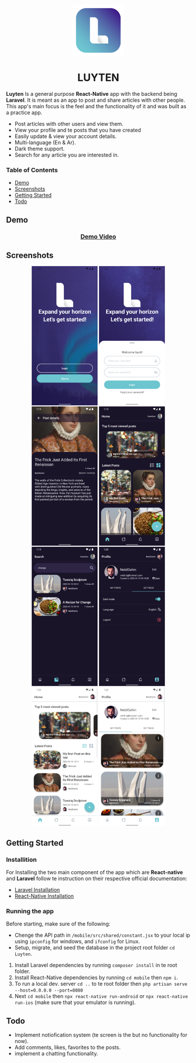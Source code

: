 <div align="center">
    <img src="./demo/Luyten Logo.png" width="140" alt="Luyten Icon">
    <h1>
        LUYTEN
    </h1>
</div>

<strong>Luyten</strong> Is a general purpose <strong>React-Native</strong> app with the backend being <strong>Laravel</strong>. It is meant as an app to post and share articles with other people. This app's main focus is the feel and the functionality of it and was built as a practice app.

- Post articles with other users and view them.
- View your profile and te posts that you have created
- Easily update & view your account details.
- Multi-language (En & Ar).
- Dark theme support.
- Search for any article you are interested in.

### Table of Contents
* [Demo](#demo)
* [Screenshots](#screenshots)
* [Getting Started](#getting-started)
* [Todo](#todo)

## Demo
<div align="center">
    <h3>
        <a href="./demo/Demo.webm?raw=true">Demo Video</a>
    </h3>
</div>

## Screenshots
<div align="center">
    <img src="./demo/9.png" style="max-width: 100%" width="180" alt="Luyten Icon">
    <img src="./demo/10.png" style="max-width: 100%" width="180" alt="Luyten Icon">
    <img src="./demo/2.png" style="max-width: 100%" width="180" alt="Luyten Icon">
    <img src="./demo/3.png" style="max-width: 100%" width="180" alt="Luyten Icon">
</div>
<div align="center">
    <img src="./demo/4.png" style="max-width: 100%" width="180" alt="Luyten Icon">
    <img src="./demo/6.png" style="max-width: 100%" width="180" alt="Luyten Icon">
    <img src="./demo/7.png" style="max-width: 100%" width="180" alt="Luyten Icon">
    <img src="./demo/8.png" style="max-width: 100%" width="180" alt="Luyten Icon">
</div>

## Getting Started
### Installition
For Installing the two main component of the app which are <strong>React-native</strong> and <strong>Laravel</strong> follow te instruction on their respective official documentation:
*   <a href="https://laravel.com/docs/9.x/installation">Laravel Installation</a>
*   <a href="https://reactnative.dev/docs/environment-setup">React-Native Installation</a>

### Running the app
Before starting, make sure of the following: 
* Chenge the API path in `/mobile/src/shared/constant.jsx` to your local ip using `ipconfig` for windows, and `ifconfig` for Linux.
* Setup, migrate, and seed the database in the project root folder `cd Luyten`.

1. Install Laravel dependencies by running `composer install` in te root folder.
2. Install React-Native dependencies by running `cd mobile` then `npm i`.
3. To run a local dev. server `cd ..` to te root folder then `php artisan serve --host=0.0.0.0 --port=8080`
4. Next `cd mobile` then `npx react-native run-android` or `npx react-native run-ios` (make sure that your emulator is running).


## Todo
* Implement notiofication system (te screen is the but no functionality for now).
* Add comments, likes, favorites to the posts.
* implement a chatting functionality.
